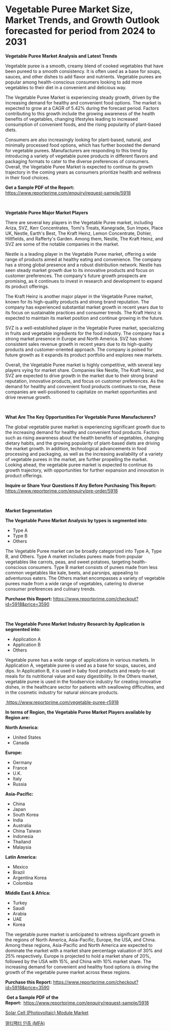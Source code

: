 <p><h1>Vegetable Puree Market Size, Market Trends, and Growth Outlook forecasted for period from 2024 to 2031</h1></p><p><strong>Vegetable Puree Market Analysis and Latest Trends</strong></p>
<p><p>Vegetable puree is a smooth, creamy blend of cooked vegetables that have been pureed to a smooth consistency. It is often used as a base for soups, sauces, and other dishes to add flavor and nutrients. Vegetable purees are popular among health-conscious consumers looking to add more vegetables to their diet in a convenient and delicious way.</p><p>The Vegetable Puree Market is experiencing steady growth, driven by the increasing demand for healthy and convenient food options. The market is expected to grow at a CAGR of 5.42% during the forecast period. Factors contributing to this growth include the growing awareness of the health benefits of vegetables, changing lifestyles leading to increased consumption of convenient foods, and the rising popularity of plant-based diets.</p><p>Consumers are also increasingly looking for plant-based, natural, and minimally processed food options, which has further boosted the demand for vegetable purees. Manufacturers are responding to this trend by introducing a variety of vegetable puree products in different flavors and packaging formats to cater to the diverse preferences of consumers. Overall, the Vegetable Puree Market is expected to continue its growth trajectory in the coming years as consumers prioritize health and wellness in their food choices.</p></p>
<p><strong>Get a Sample PDF of the Report:&nbsp;</strong> <a href="https://www.reportprime.com/enquiry/request-sample/5918">https://www.reportprime.com/enquiry/request-sample/5918</a></p>
<p>&nbsp;</p>
<p><strong>Vegetable Puree Major Market Players</strong></p>
<p><p>There are several key players in the Vegetable Puree market, including Ariza, SVZ, Kerr Concentrates, Tomi's Treats, Kanegrade, Sun Impex, Place UK, Nestle, Earth's Best, The Kraft Heinz, Lemon Concentrate, Dohler, Hiltfields, and Rafferty's Garden. Among them, Nestle, The Kraft Heinz, and SVZ are some of the notable companies in the market.</p><p>Nestle is a leading player in the Vegetable Puree market, offering a wide range of products aimed at healthy eating and convenience. The company has a strong global presence and a robust distribution network. Nestle has seen steady market growth due to its innovative products and focus on customer preferences. The company's future growth prospects are promising, as it continues to invest in research and development to expand its product offerings.</p><p>The Kraft Heinz is another major player in the Vegetable Puree market, known for its high-quality products and strong brand reputation. The company has experienced substantial market growth in recent years due to its focus on sustainable practices and consumer trends. The Kraft Heinz is expected to maintain its market position and continue growing in the future.</p><p>SVZ is a well-established player in the Vegetable Puree market, specializing in fruits and vegetable ingredients for the food industry. The company has a strong market presence in Europe and North America. SVZ has shown consistent sales revenue growth in recent years due to its high-quality products and customer-oriented approach. The company is poised for future growth as it expands its product portfolio and explores new markets.</p><p>Overall, the Vegetable Puree market is highly competitive, with several key players vying for market share. Companies like Nestle, The Kraft Heinz, and SVZ are expected to drive growth in the market due to their strong brand reputation, innovative products, and focus on customer preferences. As the demand for healthy and convenient food products continues to rise, these companies are well-positioned to capitalize on market opportunities and drive revenue growth.</p></p>
<p>&nbsp;</p>
<p><strong>What Are The Key Opportunities For Vegetable Puree Manufacturers?</strong></p>
<p><p>The global vegetable puree market is experiencing significant growth due to the increasing demand for healthy and convenient food products. Factors such as rising awareness about the health benefits of vegetables, changing dietary habits, and the growing popularity of plant-based diets are driving the market growth. In addition, technological advancements in food processing and packaging, as well as the increasing availability of a variety of vegetable purees in the market, are further propelling the market. Looking ahead, the vegetable puree market is expected to continue its growth trajectory, with opportunities for further expansion and innovation in product offerings.</p></p>
<p><strong>Inquire or Share Your Questions If Any Before Purchasing This Report:</strong> <a href="https://www.reportprime.com/enquiry/pre-order/5918">https://www.reportprime.com/enquiry/pre-order/5918</a></p>
<p>&nbsp;</p>
<p><strong>Market Segmentation</strong></p>
<p><strong>The Vegetable Puree Market Analysis by types is segmented into:</strong></p>
<p><ul><li>Type A</li><li>Type B</li><li>Others</li></ul></p>
<p><p>The Vegetable Puree market can be broadly categorized into Type A, Type B, and Others. Type A market includes purees made from popular vegetables like carrots, peas, and sweet potatoes, targeting health-conscious consumers. Type B market consists of purees made from less common vegetables like kale, beets, and parsnips, appealing to adventurous eaters. The Others market encompasses a variety of vegetable purees made from a wide range of vegetables, catering to diverse consumer preferences and culinary trends.</p></p>
<p><strong>Purchase this Report:&nbsp;</strong><a href="https://www.reportprime.com/checkout?id=5918&price=3590">https://www.reportprime.com/checkout?id=5918&price=3590</a></p>
<p>&nbsp;</p>
<p><strong>The Vegetable Puree Market Industry Research by Application is segmented into:</strong></p>
<p><ul><li>Application A</li><li>Application B</li><li>Others</li></ul></p>
<p><p>Vegetable puree has a wide range of applications in various markets. In Application A, vegetable puree is used as a base for soups, sauces, and dips. In Application B, it is used in baby food products and ready-to-eat meals for its nutritional value and easy digestibility. In the Others market, vegetable puree is used in the foodservice industry for creating innovative dishes, in the healthcare sector for patients with swallowing difficulties, and in the cosmetic industry for natural skincare products.</p></p>
<p><a href="https://www.reportprime.com/vegetable-puree-r5918">&nbsp;https://www.reportprime.com/vegetable-puree-r5918</a></p>
<p><strong>In terms of Region, the Vegetable Puree Market Players available by Region are:</strong></p>
<p>
    <p> <strong> North America: </strong>
        <ul>
            <li>United States</li>
            <li>Canada</li>
        </ul>
        </p> 
    <p> <strong> Europe: </strong>
        <ul>
            <li>Germany</li>
            <li>France</li>
            <li>U.K.</li>
            <li>Italy</li>
            <li>Russia</li>
        </ul>
        </p> 
    <p> <strong> Asia-Pacific: </strong>
        <ul>
            <li>China</li>
            <li>Japan</li>
            <li>South Korea</li>
            <li>India</li>
            <li>Australia</li>
            <li>China Taiwan</li>
            <li>Indonesia</li>
            <li>Thailand</li>
            <li>Malaysia</li>
        </ul>
        </p> 
    <p> <strong> Latin America: </strong>
        <ul>
            <li>Mexico</li>
            <li>Brazil</li>
            <li>Argentina Korea</li>
            <li>Colombia</li>
        </ul>
        </p> 
    <p> <strong> Middle East & Africa: </strong>
        <ul>
            <li>Turkey</li>
            <li>Saudi</li>
            <li>Arabia</li>
            <li>UAE</li>
            <li>Korea</li>
        </ul>
    </p>
    </p>
<p><p>The vegetable puree market is anticipated to witness significant growth in the regions of North America, Asia-Pacific, Europe, the USA, and China. Among these regions, Asia-Pacific and North America are expected to dominate the market with a market share percentage valuation of 30% and 25% respectively. Europe is projected to hold a market share of 20%, followed by the USA with 15%, and China with 10% market share. The increasing demand for convenient and healthy food options is driving the growth of the vegetable puree market across these regions.</p></p>
<p><strong>Purchase this Report: </strong><a href="https://www.reportprime.com/checkout?id=5918&price=3590">https://www.reportprime.com/checkout?id=5918&price=3590</a></p>
<p>&nbsp;<strong>Get a Sample PDF of the Report:&nbsp;&nbsp;</strong><a href="https://www.reportprime.com/enquiry/request-sample/5918">https://www.reportprime.com/enquiry/request-sample/5918</a></p>
<p><strong></strong></p>
<p><p><a href="https://github.com/SheilaBruen2023/Market-Research-Report-List-2/blob/main/solar-cell-photovoltaic-module-market.md">Solar Cell (Photovoltaic) Module Market</a></p><p><a href="https://github.com/laholand/Market-Research-Report-List-5/blob/main/5357066104736.md">멀티팩터 인증 (MFA)</a></p></p>